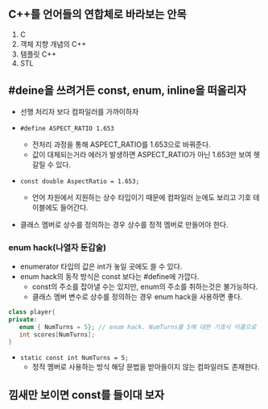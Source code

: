 ## C++를 언어들의 연합체로 바라보는 안목
1. C
2. 객체 지향 개념의 C++
3. 템플릿 C++
4. STL

## #deine을 쓰려거든 const, enum, inline을 떠올리자
- 선행 처리자 보다 컴파일러를 가까이하자
- `#define ASPECT_RATIO 1.653 `
    - 전처리 과정을 통해 ASPECT_RATIO를 1.653으로 바꿔준다.
    - 값이 대체되는거라 에러가 발생하면 ASPECT_RATIO가 아닌 1.653만 보여 헷갈릴 수 있다.
- `const double AspectRatio = 1.653;`
    - 언어 차원에서 지원하는 상수 타입이기 때문에 컴파일러 눈에도 보리고 기호 테이블에도 들어간다.

- 클래스 멤버로 상수를 정의하는 경우 상수를 정적 멤버로 만들어야 한다.

### enum hack(나열자 둔갑술)
- enumerator 타입의 값은 int가 놓일 곳에도 쓸 수 있다.
- enum hack의 동작 방식은 const 보다는 #define에 가깝다.
    - const의 주소를 잡아낼 수는 있지만, enum의 주소를 취하는것은 불가능하다.
    - 클래스 멤버 변수로 상수를 정의하는 경우 enum hack을 사용하면 좋다.

```cpp
class player{
private:
   enum { NumTurns = 5}; // enum hack. NumTurns를 5에 대한 기호식 이름으로
   int scores[NumTurns];
}
```

- `static const int NumTurns = 5;`
    - 정적 멤버로 사용하는 방식 해당 문법을 받아들이지 않는 컴파일러도 존재한다.

## 낌새만 보이면 const를 들이대 보자